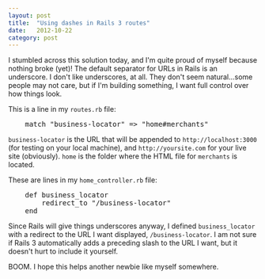 ```yaml
---
layout: post
title:  "Using dashes in Rails 3 routes"
date:   2012-10-22
category: post
---
```


I stumbled across this solution today, and I'm quite proud of myself because nothing broke (yet)! The default separator for URLs in Rails is an underscore. I don't like underscores, at all. They don't seem natural...some people may not care, but if I'm building something, I want full control over how things look.

This is a line in my `routes.rb` file:

<pre class="brush: rails">
	match "business-locator" => "home#merchants"
</pre>

`business-locator` is the URL that will be appended to `http://localhost:3000` (for testing on your local machine), and `http://yoursite.com` for your live site (obviously). `home` is the folder where the HTML file for `merchants` is located.

These are lines in my `home_controller.rb` file:

<pre class="brush: rails">
	def business_locator
		redirect_to "/business-locator"
	end
</pre>

Since Rails will give things underscores anyway, I defined `business_locator` with a redirect to the URL I want displayed, `/business-locator`. I am not sure if Rails 3 automatically adds a preceding slash to the URL I want, but it doesn't hurt to include it yourself.

BOOM. I hope this helps another newbie like myself somewhere.